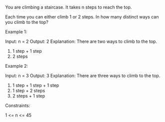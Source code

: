 You are climbing a staircase. It takes n steps to reach the top.

Each time you can either climb 1 or 2 steps. In how many distinct ways can
you climb to the top?


Example 1:


Input: n = 2
Output: 2
Explanation: There are two ways to climb to the top.
1. 1 step + 1 step
2. 2 steps


Example 2:


Input: n = 3
Output: 3
Explanation: There are three ways to climb to the top.
1. 1 step + 1 step + 1 step
2. 1 step + 2 steps
3. 2 steps + 1 step



Constraints:


1 <= n <= 45




